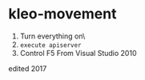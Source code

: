 # kleo-movement

1. Turn everything on\
2. `execute apiserver`
3. Control F5 From Visual Studio 2010

edited 2017
